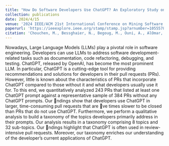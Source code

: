 ```yaml
---
title: "How Do Software Developers Use ChatGPT? An Exploratory Study on GitHub Pull Requests"
collection: publications
date: 2024/4/15
venue: '2024 IEEE/ACM 21st International Conference on Mining Software Repositories (MSR)'
paperurl: 'https://ieeexplore.ieee.org/stamp/stamp.jsp?arnumber=10555786'
citation: 'Chouchen, M., Bessghaier, N., Begoug, M., Ouni, A., AlOmar, E. A., & Mkaouer, M. W. (2024, April). How Do So ware Developers Use ChatGPT? An Exploratory Study on GitHub Pull Requests. In 2024 IEEE/ACM 21st International Conference on Mining Software Repositories (MSR) (pp. 212-216). IEEE.'
---
```

Nowadays, Large Language Models (LLMs) play a pivotal role in
software engineering. Developers can use LLMs to address software
development-related tasks such as documentation, code refactoring,
debugging, and testing. ChatGPT, released by OpenAI, has become
the most prominent LLM. In particular, ChatGPT is a cutting-edge
tool for providing recommendations and solutions for developers
in their pull requests (PRs). However, little is known about the
characteristics of PRs that incorporate ChatGPT compared to those
without it and what developers usually use it for. To this end, we
quantitatively analyzed 243 PRs that listed at least one ChatGPT
prompt against a representative sample of 384 PRs without any
ChatGPT prompts. Our ndings show that developers use ChatGPT
in larger, time-consuming pull requests that are ve times slower
to be closed than PRs that do not use ChatGPT. Furthermore, we
perform a qualitative analysis to build a taxonomy of the topics
developers primarily address in their prompts. Our analysis results
in a taxonomy comprising 8 topics and 32 sub-topics. Our ndings
highlight that ChatGPT is often used in review-intensive pull requests. Moreover, our taxonomy enriches our understanding of the
developer’s current applications of ChatGPT.
